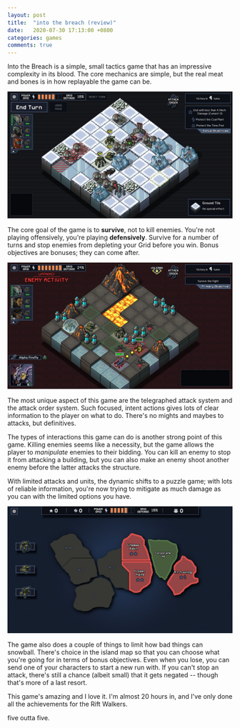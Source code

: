```yaml
---
layout: post
title:  "into the breach (review)"
date:   2020-07-30 17:13:00 +0800
categories: games
comments: true
---
```


Into the Breach is a simple, small tactics game that has an impressive complexity in its blood. The core mechanics are simple, but the real meat and bones is in how replayable the game can be.<!--more-->

![itb1](\assets\images\games\20200730172635_1.jpg)

The core goal of the game is to **survive**, not to kill enemies. You're not playing offensively, you're playing **defensively**. Survive for a number of turns and stop enemies from depleting your Grid before you win. Bonus objectives are bonuses; they can come after.

![itb2](\assets\images\games\20200730183637_1.jpg)

The most unique aspect of this game are the telegraphed attack system and the attack order system. Such focused, intent actions gives lots of clear information to the player on what to do. There's no mights and maybes to attacks, but definitives. 

The types of interactions this game can do is another strong point of this game. Killing enemies seems like a necessity, but the game allows the player to *manipulate* enemies to their bidding. You can kill an enemy to stop it from attacking a building, but you can also make an enemy shoot another enemy before the latter attacks the structure. 

With limited attacks and units, the dynamic shifts to a puzzle game; with lots of reliable information, you're now trying to mitigate as much damage as you can with the limited options you have. 

![itb0](\assets\images\games\20200730171845_1.jpg)

The game also does a couple of things to limit how bad things can snowball. There's choice in the island map so that you can choose what you're going for in terms of bonus objectives. Even when you lose, you can send one of your characters to start a new run with. If you can't stop an attack, there's still a chance (albeit small) that it gets negated -- though that's more of a last resort. 

This game's amazing and I love it. I'm almost 20 hours in, and I've only done all the achievements for the Rift Walkers.

five outta five.